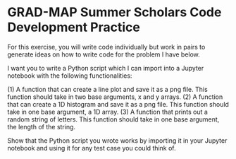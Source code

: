 # GRAD-MAP Summer Scholars Code Development Practice

For this exercise, you will write code individually but work in pairs to generate ideas on how to write code for the problem I have below.

I want you to write a Python script which I can import into a Jupyter notebook with the following functionalities:

(1) A function that can create a line plot and save it as a png file. This function should take in two base arguments, x and y arrays.
(2) A function that can create a 1D histogram and save it as a png file. This function should take in one base argument, a 1D array.
(3) A function that prints out a random string of letters. This function should take in one base argument, the length of the string.

Show that the Python script you wrote works by importing it in your Jupyter notebook and using it for any test case you could think of.
